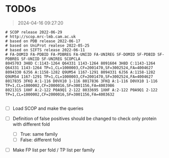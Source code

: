 # TODOs
> 2024-04-16 09:27:20


```
# SCOP release 2022-06-29
# http://scop.mrc-lmb.cam.ac.uk
# based on PDB release 2022-06-17
# based on UniProt realese 2022-05-25
# based on SIFTS release 2022-06-11
# FA-DOMID FA-PDBID FA-PDBREG FA-UNIID FA-UNIREG SF-DOMID SF-PDBID SF-PDBREG SF-UNIID SF-UNIREG SCOPCLA
8045703 3H8D C:1143-1264 Q64331 1143-1264 8091604 3H8D C:1143-1264 Q64331 1143-1264 TP=1,CL=1000003,CF=2001470,SF=3002524,FA=4004627
8094330 6J56 A:1158-1282 Q9UM54 1167-1291 8094331 6J56 A:1158-1282 Q9UM54 1167-1291 TP=1,CL=1000003,CF=2001470,SF=3002524,FA=4004627
8017835 3FKQ A:1-116 D0VX10 1-116 8017836 3FKQ A:1-116 D0VX10 1-116 TP=1,CL=1000002,CF=2000016,SF=3001156,FA=4003986
8021315 1XHF A:2-122 P0A9Q1 2-122 8033695 1XHF A:2-122 P0A9Q1 2-122 TP=1,CL=1000002,CF=2000016,SF=3001156,FA=4003632
```

```
```
- [ ] Load SCOP and make the queries
- [ ] Definition of false positives should be changed to check only protein with different fold
    - [ ] True: same family
    - [ ] False: different fold
- [ ] Make FP list per fold / TP list per family



